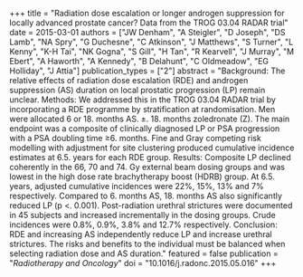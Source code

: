 +++
title = "Radiation dose escalation or longer androgen suppression for locally advanced prostate cancer? Data from the TROG 03.04 RADAR trial"
date = 2015-03-01
authors = ["JW Denham", "A Steigler", "D Joseph", "DS Lamb", "NA Spry", "G Duchesne", "C Atkinson", "J Matthews", "S Turner", "L Kenny", "K-H Tai", "NK Gogna", "S Gill", "H Tan", "R Kearvell", "J Murray", "M Ebert", "A Haworth", "A Kennedy", "B Delahunt", "C Oldmeadow", "EG Holliday", "J Attia"]
publication_types = ["2"]
abstract = "Background: The relative effects of radiation dose escalation (RDE) and androgen suppression (AS) duration on local prostatic progression (LP) remain unclear. Methods: We addressed this in the TROG 03.04 RADAR trial by incorporating a RDE programme by stratification at randomisation. Men were allocated 6 or 18. months AS. ±. 18. months zoledronate (Z). The main endpoint was a composite of clinically diagnosed LP or PSA progression with a PSA doubling time ≥6. months. Fine and Gray competing risk modelling with adjustment for site clustering produced cumulative incidence estimates at 6.5. years for each RDE group. Results: Composite LP declined coherently in the 66, 70 and 74. Gy external beam dosing groups and was lowest in the high dose rate brachytherapy boost (HDRB) group. At 6.5. years, adjusted cumulative incidences were 22%, 15%, 13% and 7% respectively. Compared to 6. months AS, 18. months AS also significantly reduced LP (p <. 0.001). Post-radiation urethral strictures were documented in 45 subjects and increased incrementally in the dosing groups. Crude incidences were 0.8%, 0.9%, 3.8% and 12.7% respectively. Conclusion: RDE and increasing AS independently reduce LP and increase urethral strictures. The risks and benefits to the individual must be balanced when selecting radiation dose and AS duration."
featured = false
publication = "*Radiotherapy and Oncology*"
doi = "10.1016/j.radonc.2015.05.016"
+++

